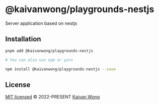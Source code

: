 # @kaivanwong/playgrounds-nestjs

Server application based on nestjs

## Installation

```sh
pnpm add @kaivanwong/playgrounds-nestjs

# You can also use npm or yarn

npm install @kaivanwong/playgrounds-nestjs --save
```

## License

[MIT licensed](./LICENSE) © 2022-PRESENT [Kaivan Wong](https://github.com/kaivanwong)
